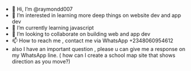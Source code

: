 - 👋 Hi, I’m @raymondd007
- 👀 I’m interested in learning more deep things on website dev and app dev
- 🌱 I’m currently learning javascript
- 💞️ I’m looking to collaborate on building web and app dev
- 📫 How to reach me , contact me via WhatsApp +2348060954612
- also I have an important question , please u can give me a response on my WhatsApp line.
  ( how can I create a school map site that shows direction as you move?)

<!---
raymondd007/raymondd007 is a ✨ special ✨ repository because its `README.md` (this file) appears on your GitHub profile.
You can click the Preview link to take a look at your changes.
--->

